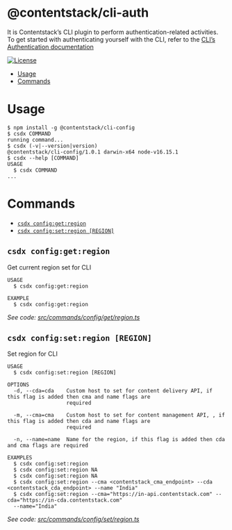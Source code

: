 @contentstack/cli-auth
===

It is Contentstack’s CLI plugin to perform authentication-related activities. To get started with authenticating yourself with the CLI, refer to the [CLI’s Authentication documentation](https://www.contentstack.com/docs/developers/cli/authentication)

[![License](https://img.shields.io/npm/l/@contentstack/cli)](https://github.com/contentstack/cli/blob/main/LICENSE)

<!-- toc -->
* [Usage](#usage)
* [Commands](#commands)
<!-- tocstop -->
# Usage
<!-- usage -->
```sh-session
$ npm install -g @contentstack/cli-config
$ csdx COMMAND
running command...
$ csdx (-v|--version|version)
@contentstack/cli-config/1.0.1 darwin-x64 node-v16.15.1
$ csdx --help [COMMAND]
USAGE
  $ csdx COMMAND
...
```
<!-- usagestop -->
# Commands
<!-- commands -->
* [`csdx config:get:region`](#csdx-configgetregion)
* [`csdx config:set:region [REGION]`](#csdx-configsetregion-region)

## `csdx config:get:region`

Get current region set for CLI

```
USAGE
  $ csdx config:get:region

EXAMPLE
  $ csdx config:get:region
```

_See code: [src/commands/config/get/region.ts](https://github.com/contentstack/cli/blob/v1.0.1/src/commands/config/get/region.ts)_

## `csdx config:set:region [REGION]`

Set region for CLI

```
USAGE
  $ csdx config:set:region [REGION]

OPTIONS
  -d, --cda=cda    Custom host to set for content delivery API, if this flag is added then cma and name flags are
                   required

  -m, --cma=cma    Custom host to set for content management API, , if this flag is added then cda and name flags are
                   required

  -n, --name=name  Name for the region, if this flag is added then cda and cma flags are required

EXAMPLES
  $ csdx config:set:region
  $ csdx config:set:region NA
  $ csdx config:set:region NA
  $ csdx config:set:region --cma <contentstack_cma_endpoint> --cda <contentstack_cda_endpoint> --name "India"
  $ csdx config:set:region --cma="https://in-api.contentstack.com" --cda="https://in-cda.contentstack.com" 
  --name="India"
```

_See code: [src/commands/config/set/region.ts](https://github.com/contentstack/cli/blob/v1.0.1/src/commands/config/set/region.ts)_
<!-- commandsstop -->

